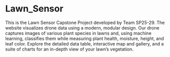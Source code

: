 # Lawn_Sensor

This is the Lawn Sensor Capstone Project developed by Team SP25-29. The website visualizes drone data using a modern, modular design. Our drone captures images of various plant species in lawns and, using machine learning, classifies them while measuring plant health, moisture, height, and leaf color. Explore the detailed data table, interactive map and gallery, and a suite of charts for an in-depth view of your lawn’s vegetation.
